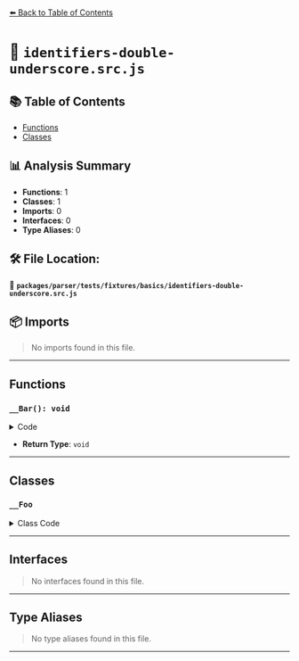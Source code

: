 [⬅️ Back to Table of Contents](../../../../../index.md)

# 📄 `identifiers-double-underscore.src.js`

## 📚 Table of Contents

- [Functions](#functions)
- [Classes](#classes)

## 📊 Analysis Summary

- **Functions**: 1
- **Classes**: 1
- **Imports**: 0
- **Interfaces**: 0
- **Type Aliases**: 0

## 🛠️ File Location:
📂 **`packages/parser/tests/fixtures/basics/identifiers-double-underscore.src.js`**

## 📦 Imports

> No imports found in this file.


---

## Functions

### `__Bar(): void`

<details><summary>Code</summary>

```ts
function __Bar() {}
```
</details>

- **Return Type**: `void`

---

## Classes

### `__Foo`

<details><summary>Class Code</summary>

```ts
class __Foo {}
```
</details>


---

## Interfaces

> No interfaces found in this file.


---

## Type Aliases

> No type aliases found in this file.


---